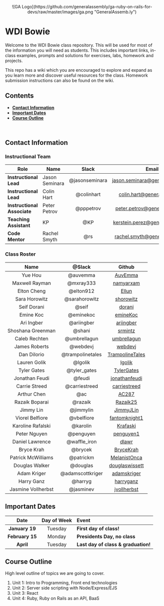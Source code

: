 <center>
![GA Logo](https://github.com/generalassembly/ga-ruby-on-rails-for-devs/raw/master/images/ga.png "GeneralAssemb.ly")
</center>

# WDI Bowie

Welcome to the WDI Bowie class repository. This will be used for most of the information you will need as students. This includes important links, in-class examples, prompts and solutions for exercises, labs, homework and projects.

This repo has a wiki which you are encouraged to explore and expand as you learn more and discover useful resources for the class. Homework submission instructions can also be found on the wiki.

## Contents

- [**Contact Information**](#contact-information)
- [**Important Dates**](#important-dates)
- [**Course Outline**](#course-outline)

<br>

## Contact Information

### Instructional Team

| Role                   | Name               | Slack       | Email         | GitHub |
|------------------------|--------------------|:-------------:|:-------------:|:------:|
| **Instructional Lead** | Jason Seminara | @jasonseminara | jason.seminara@generalassemb.ly | [jasonseminara](https://github.com/jasonseminara) |
| **Instructional Lead** | Colin Hart | @colinhart | colin.hart@generalassemb.ly | [ColinTheRobot](https://github.com/ColinTheRobot) |
| **Instructional Associate** | Peter Petrov | @pppetrov | peter.petrov@generalassemb.ly | [pppetrov](https://github.com/pppetrov) |
| **Teaching Assistant** | KP | @KP | kerstein.perez@generalassemb.ly | [kersteinperez](https://github.com/kersteinperez) |
| **Code Mentor** | Rachel Smyth | @rs | rachel.smyth@generalassemb.ly | [RachelScodes](https://github.com/RachelScodes) |

### Class Roster

| Name | @Slack | Github |
| :--: | :----: | :----: |
|Yue Hou|@auvemma|[AuvEmma](https://github.com/AuvEmma)|
|Maxwell Rayman|@mxray333|[namyarxam](https://github.com/namyarxam)|
|Elton Cheng|@elton912|[Ellun](https://github.com/Ellun)|
|Sara Horowitz|@sarahorowitz|[shorowitz](https://github.com/shorowitz)|
|Seif Dorani|@seif|[dorani](https://github.com/dorani)|
|Emine Koc|@eminekoc|[emineKoc](https://github.com/emineKoc)|
|Ari Ingber|@ariingber|[ariingber](https://github.com/ariingber)|
|Shoshana Greenman|@shani|[srmintz](https://github.com/srmintz)|
|Caleb Rechten|@umbrellagun|[umbrellagun](https://github.com/umbrellagun)|
|James Roberts|@webdevj|[webdevj](https://github.com/webdevj)|
|Dan DiIorio|@trampolinetales|[TrampolineTales](https://github.com/TrampolineTales)|
|Lauren Golik|@lgolik|[lgolik](https://github.com/lgolik)|
|Tyler Gates|@tyler_gates|[TylerGates](https://github.com/TylerKGates)|
|Jonathan Feudi|@feudi|[jonathanfeudi](https://github.com/jonathanfeudi)|
|Carrie Streed|@carriestreed|[carriestreed](https://github.com/carriestreed)|
|Arthur Chen|@ac|[AC287](https://github.com/AC287)|
|Razaik Boparai|@razaik|[Razaik25](https://github.com/Razaik25)|
|Jimmy Lin|@jimmylin|[JimmyJLin](https://github.com/JimmyJLin)|
|Viorel Belfiore|@vbelfiore|[fantomknight1](https://github.com/fantomknight1)|
|Karoline Rafalski|@karolin|[Krafaski](https://github.com/Krafalski)|
|Peter Nguyen|@penguyen|[penguyen1](https://github.com/penguyen1)|
|Daniel Lawrence|@waffle_iron|[dlawr](https://github.com/dlawr)|
|Bryce Krah|@brycek|[BryceKrah](https://github.com/BryceKrah)|
|Patrick McWilliams|@patrickm|[MelanistOnca](https://github.com/MelanistOnca)|
|Douglas Walker|@douglas|[douglaswissett](https://github.com/douglaswissett)|
|Adam Kriger|@adamscottkriger|[adamskriger](https://github.com/adamskriger)|
|Harry Ganz|@harryg|[harryganz](https://github.com/harryganz)|
|Jasmine Vollherbst|@jasminev|[jvollherbst](https://github.com/jvollherbst)|

## Important Dates

| Date | Day of Week | Event |
|:----:|:-----------:|:------|
| **January 19**  | Tuesday  | **First day of class!** |
| **February 15** | Monday  | **Presidents Day, no class** |
| **April**    | Tuesday | **Last day of class & graduation!** |

## Course Outline

High level outline of topics we are going to cover.

1. Unit 1: Intro to Programming, Front end technologies
2. Unit 2: Server side scripting with Node/Express/EJS
3. Unit 3: React
4. Unit 4: Ruby, Ruby on Rails as an API, BaaS

